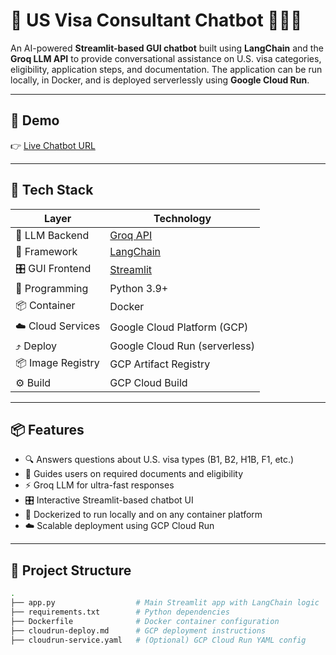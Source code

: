 # 🛂 US Visa Consultant Chatbot 🤖🇺🇸

An AI-powered **Streamlit-based GUI chatbot** built using **LangChain** and the **Groq LLM API**
to provide conversational assistance on U.S. visa categories, eligibility, application steps, and documentation. 
The application can be run locally, in Docker, and is deployed serverlessly using **Google Cloud Run**.

---

## 🚀 Demo

👉 [Live Chatbot URL](https://chatbot-283872020917.us-central1.run.app) 

---

## 🔧 Tech Stack

| Layer            | Technology                             |
|------------------|----------------------------------------|
| 💬 LLM Backend    | [Groq API](https://groq.com/)          |
| 🧠 Framework      | [LangChain](https://www.langchain.com/)|
| 🎛️ GUI Frontend   | [Streamlit](https://streamlit.io/)     |
| 🐍 Programming    | Python 3.9+                            |
| 📦 Container      | Docker                                 |
| ☁️ Cloud Services | Google Cloud Platform (GCP)            |
| ⤴️ Deploy         | Google Cloud Run (serverless)          |
| 📦 Image Registry | GCP Artifact Registry                  |
| ⚙️ Build          | GCP Cloud Build                        |

---

## 📦 Features

- 🔍 Answers questions about U.S. visa types (B1, B2, H1B, F1, etc.)
- 📄 Guides users on required documents and eligibility
- ⚡ Groq LLM for ultra-fast responses
- 🎛️ Interactive Streamlit-based chatbot UI
- 🐳 Dockerized to run locally and on any container platform
- ☁️ Scalable deployment using GCP Cloud Run

---

## 📁 Project Structure

```bash
.
├── app.py                  # Main Streamlit app with LangChain logic
├── requirements.txt        # Python dependencies
├── Dockerfile              # Docker container configuration
├── cloudrun-deploy.md      # GCP deployment instructions
├── cloudrun-service.yaml   # (Optional) GCP Cloud Run YAML config
